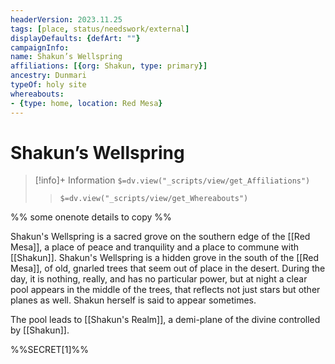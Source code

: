 ```yaml
---
headerVersion: 2023.11.25
tags: [place, status/needswork/external] 
displayDefaults: {defArt: ""}
campaignInfo: 
name: Shakun’s Wellspring
affiliations: [{org: Shakun, type: primary}]
ancestry: Dunmari
typeOf: holy site
whereabouts: 
- {type: home, location: Red Mesa}
---
```

# Shakun’s Wellspring
>[!info]+ Information
> `$=dv.view("_scripts/view/get_Affiliations")`
>> `$=dv.view("_scripts/view/get_Whereabouts")`

%% some onenote details to copy %%

Shakun's Wellspring is a sacred grove on the southern edge of the [[Red Mesa]], a place of peace and tranquility and a place to commune with [[Shakun]]. Shakun's Wellspring is a hidden grove in the south of the [[Red Mesa]], of old, gnarled trees that seem out of place in the desert. During the day, it is nothing, really, and has no particular power, but at night a clear pool appears in the middle of the trees, that reflects not just stars but other planes as well. Shakun herself is said to appear sometimes.

The pool leads to [[Shakun's Realm]], a demi-plane of the divine controlled by [[Shakun]].

%%SECRET[1]%%



